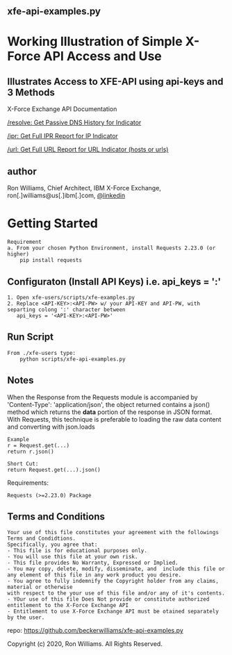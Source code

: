 xfe-api-examples.py
------------
Working Illustration of Simple X-Force API Access and Use
=========================================================
Illustrates Access to XFE-API using api-keys and 3 Methods
----------------------------------------------------------

X-Force Exchange API Documentation

[/resolve:  Get Passive DNS History for Indicator](https://api.xforce.ibmcloud.com/doc/#!/DNS/get_resolve_input)

[/ipr:      Get Full IPR Report for IP Indicator](https://api.xforce.ibmcloud.com/doc/#!/IP_Reputation/get_ipr_ip)

[/url:      Get Full URL Report for URL Indicator (hosts or urls)](https://github.com/beckerwilliams/xfe-users)


author
------

Ron Williams, Chief Architect, IBM X-Force Exchange,
ron[.]williams@us[.]ibm[.]com, 
[@linkedin](https://www.linkedin.com/in/rbwilliams)

Getting Started
===============
    Requirement
    a. From your chosen Python Environment, install Requests 2.23.0 (or higher)
        pip install requests

Configuraton (Install API Keys) i.e. api_keys = '<api-key>:<api-pw>'
------------------------------------------------------------------
    1. Open xfe-users/scripts/xfe-examples.py
    2. Replace <API-KEY>:<API-PW> w/ your API-KEY and API-PW, with separting colong ':' character between
       api_keys = '<API-KEY>:<API-PW>'

Run Script
----------
    From ./xfe-users type:
        python scripts/xfe-api-examples.py
      
Notes
------
When the Response from the Requests module is accompanied by 'Content-Type': 'application/json',
the object returned  contains a json() method which returns the **data** portion of the response in JSON format.
With Requests, this technique is preferable to loading the raw data content and converting with json.loads

    Example
    r = Request.get(...)
    return r.json()
    
    Short Cut:
    return Request.get(...).json()
    
Requirements:

    Requests (>=2.23.0) Package
    
Terms and Conditions
--------------------
    Your use of this file constitutes your agreement with the followings Terms and Condidtions.
    Specifically, you agree that:
    - This file is for educational purposes only. 
    - You will use this file at your own risk.
    - This file provides No Warranty, Expressed or Implied.
    - You may copy, delete, modify, disseminate, and  include this file or any element of this file in any work product you desire.
    - You agree to fully indemnify the Copyright holder from any claims, material or otherwise
    with respect to the your use of this file and/or any of it's contents.
    - YOur use of this file Does Not provide or constitute authorized entitlement to the X-Force Exchange API
    - Entitlement to use X-Force Exchange API must be otained separately by the user.

repo: https://github.com/beckerwilliams/xfe-api-examples.py
    
Copyright (c) 2020, Ron Williams. All Rights Reserved.

